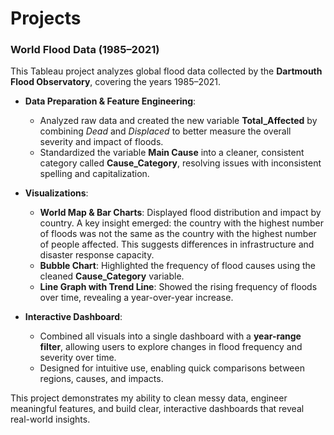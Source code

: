 # Projects  

### World Flood Data (1985–2021)  

This Tableau project analyzes global flood data collected by the **Dartmouth Flood Observatory**, covering the years 1985–2021.  

- **Data Preparation & Feature Engineering**:  
  - Analyzed raw data and created the new variable **Total_Affected** by combining *Dead* and *Displaced* to better measure the overall severity and impact of floods.  
  - Standardized the variable **Main Cause** into a cleaner, consistent category called **Cause_Category**, resolving issues with inconsistent spelling and capitalization.  

- **Visualizations**:  
  - **World Map & Bar Charts**: Displayed flood distribution and impact by country. A key insight emerged: the country with the highest number of floods was not the same as the country with the highest number of people affected. This suggests differences in infrastructure and disaster response capacity.  
  - **Bubble Chart**: Highlighted the frequency of flood causes using the cleaned **Cause_Category** variable.  
  - **Line Graph with Trend Line**: Showed the rising frequency of floods over time, revealing a year-over-year increase.  

- **Interactive Dashboard**:  
  - Combined all visuals into a single dashboard with a **year-range filter**, allowing users to explore changes in flood frequency and severity over time.  
  - Designed for intuitive use, enabling quick comparisons between regions, causes, and impacts.  

This project demonstrates my ability to clean messy data, engineer meaningful features, and build clear, interactive dashboards that reveal real-world insights.  

